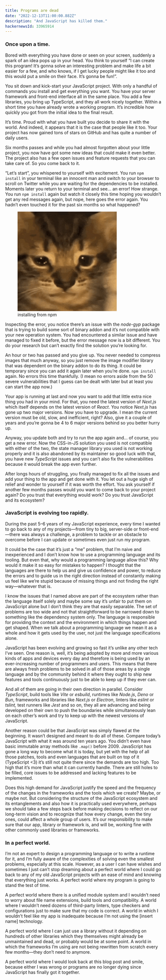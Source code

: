 ```yaml
---
title: Programs are dead
date: "2022-12-13T11:00:00.882Z"
description: "And JavaScript has killed them."
hackernewsId: 33965914
---
```


### Once upon a time.

Bored with everything you have done or seen on your screen, suddenly a spark of an idea pops up in your head. You think to yourself “I can create this program! It’s gonna solve an interesting problem and make life a bit easier for a few, and who knows, if I get lucky people might like it too and this would put a smile on their face. It’s gonna be fun!”.

You sit down and kick-start your JavaScript project. With only a handful of commands you install and get everything you want. You have your server framework and front-end interface all in the same place. You add a few libraries, you bring up TypeScript, and they all work nicely together. Within a short time you have already wrote a working program. It’s incredible how quickly you got from the initial idea to the final result.

It’s time. Proud with what you have built you decide to share it with the world. And indeed, it appears that it is the case that people like it too. Your project has now gained tons of stars on GitHub and has quite a number of daily users.

Six months passes and while you had almost forgotten about your little project, you now have got some new ideas that could make it even better. The project also has a few open issues and feature requests that you can take care of. So you come back to it.

“Let’s start”, you whispered to yourself with excitement. You run `npm install` in your terminal like an innocent man and switch to your browser to scroll on Twitter while you are waiting for the dependencies to be installed. Moments later you return to your terminal and see… an error! How strange. You run `npm install` again but watch it closely this time hoping you wouldn’t get any red messages again, but nope, here goes the error again. You hadn’t even touched it for the past six months so what happened?

<figure>
    <img src="cat-installing-npm.gif" alt="cat installs from npm">
    <figcaption>installing from npm</figcaption>
</figure>

Inspecting the error, you notice there’s an issue with the *node-gyp* package that is trying to build some sort of binary addon and it’s not compatible with your new operation system. You had encountered a similar issue and have managed to fixed it before, but the error message now is a bit different. You do your research but can’t exactly find the solution you’re looking for.

An hour or two has passed and you give up. You never needed to compress images that much anyway, so you just remove the image modifier library that was dependent on the binary addon to do its thing. It could be temporary since you can add it again later when you’re done. `npm install` again. No errors this time thankfully. (I mean no errors aside from the 50 severe vulnerabilities that I guess can be dealt with later but at least you can start the app now.)

Your app is running at last and now you want to add that little extra nice thing you had in your mind. For that, you need the latest version of *Next.js* which itself depends on the latest version of *React*. You notice *Next.js* has gone up two major versions. Now you have to upgrade. I mean the current version must be old, slow, and inefficient, right? Also, give it a couple of years and you’re gonna be 4 to 6 major versions behind so you better hurry up.

Anyway, you update both and try to run the app again and… of course, you get a new error. Now the CSS-in-JS solution you used is not compatible with either of the two, the state manager library you used is not working properly and it is also abandoned by its maintainer so good luck with that, you have new *TypeScript* issues and you can’t also fix the vulnerabilities because it would break the app even further.

After longs hours of struggling, you finally managed to fix all the issues and add your thing to the app and get done with it. You let out a huge sigh of relief and wonder to yourself if it was worth the effort. You ask yourself if another few months passes would you want to come back to your project again? Do you trust that everything would work? Do you trust JavaScript and its ecosystem?

### JavaScript is evolving too rapidly.

During the past 5–6 years of my JavaScript experience, every time I wanted to go back to any of my projects—from tiny to big, server-side or front-end—there was always a challenge, a problem to tackle or an obstacle to overcome before I can update or sometimes even just run my program.

It could be the case that it’s just a “me” problem, that I’m naive and inexperienced and I don’t know how to use a programming language and its tooling. But even that, why would a programming language allow this? Why would it make it so easy for mistakes to happen? I thought that the languages are there to help us and give us confidence and power, to reduce the errors and to guide us in the right direction instead of constantly making us feel like we’re stupid because of missing things and not finding the right way—whatever that is.

I know the issues that I named above are part of the ecosystem rather than the language itself  solely and maybe some say it’s unfair to put them on JavaScript alone but I don’t think they are that easily separable. The set of problems are too wide and not that straightforward to be narrowed down to something like the dependency system only. The language is responsible for providing the context and the environment in which things happen and get shaped. When we talk about a programming language we mean it as a whole and how it gets used by the user, not just the language specifications alone.

JavaScript has been evolving and growing so fast it’s unlike any other tech I’ve seen. One reason is, well, it’s being adopted by more and more various kinds of apps and devices every day and therefore is being used by an ever-increasing number of programmers and users. This means that there are always fresh problems to be solved in all of those areas by a single language and by the community behind it where they ought to ship new features and tools continuously just to be able to keep up if they ever can.

And all of them are going in their own direction in parallel. Consider *TypeScript*, build tools like *Vite* or *esbuild*, runtimes like *Node.js*, *Deno* or *Bun*, frameworks and libraries like *Next.js* or *Electron*, linters like *eslint* or *tslint,* test runners like *Jest* and so on, they all are advancing and being developed on their own to push the boundaries while simultaneously lean on each other’s work and try to keep up with the newest versions of JavaScript. 

Another reason could be that JavaScript was simply flawed at the beginning. It wasn’t designed and meant to do all of these. Compare today’s JavaScript with what it was around ten years ago. You didn’t even have basic immutable array methods like `.map()` before 2009. JavaScript has gone a long way to become what it is today, but yet with the help of all those patches, tools and even languages that are built on top of it (TypeScript <3) it’s still not quite there since the demands are too high. Too high that it’s more than what it can currently handle. There are still holes to be filled, core issues to be addressed and lacking features to be implemented.

Does this high demand for JavaScript justify the speed and the frequency of the changes in the frameworks and the tools which we create? Maybe, or maybe not. But considering the structure of the JavaScript ecosystem and its entanglements and also how it is practically used everywhere, perhaps we should take a few steps back before making decisions to reflect on our long-term vision and to recognize that how every change, even the tiny ones, could affect a whole group of users. It’s our responsibility to make sure that our app, library or framework is, and will be, working fine with other commonly used libraries or frameworks. 

### In a perfect world.

I’m not an expert to design a programming language or to write a runtime for it, and I’m fully aware of the complexities of solving even the smallest problems, especially at this scale. However, as a user I can have wishes and sometimes I just can’t stop dreaming about a perfect world where I could go back to any of my old JavaScript projects with an ease of mind and knowing that everything just works. A perfect world where my program is going to stand the test of time. 

A perfect world where there is a unified module system and I wouldn’t need to worry about file name extensions, build tools and compatibility. A world where I wouldn’t need dozens of third-party linters, type checkers and configurations just to make sure that my code is correct. A world in which I wouldn’t feel like my app is inadequate because I’m not using the [insert name] technology.

A perfect world where I can just use a library without it depending on hundreds of other libraries which they themselves might already be unmaintained and dead, or probably would be at some point. A world in which the frameworks I’m using are not being rewritten from scratch every few months—they don’t need to anymore.

A perfect world where I would look back at this blog post and smile, because either I was wrong or programs are no longer dying since JavaScript has finally got it together.
